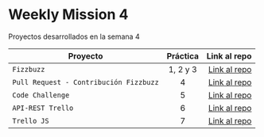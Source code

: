 # Weekly Mission 4

Proyectos desarrollados en la semana 4

| Proyecto | Práctica | Link al repo |
| ------------- |:-------------:| -----:|
|`Fizzbuzz`|1, 2 y 3|[Link al repo](https://github.com/AngelDiaz-21/Fizzbuzz)|
|`Pull Request - Contribución Fizzbuzz`|4|[Link al repo](https://github.com/AngelDiaz-21/fizzbuzz-contribucion-openSource)|
|`Code Challenge`|5|[Link al repo](https://github.com/AngelDiaz-21/Code-challenge)|
|`API-REST Trello`|6|[Link al repo](https://github.com/AngelDiaz-21/API-REST-Trello)|
|`Trello JS`|7|[Link al repo](https://github.com/AngelDiaz-21/Trello-JS)|